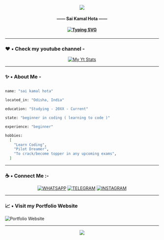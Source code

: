 <p align="center" style="font-style: MM Indento Italic;">
  <img src="https://capsule-render.vercel.app/api?text=Hey,%20Its%20Sai&animation=fadeIn&type=waving&height=100&color=gradient&section=header" />
  <h4 align="center">—— Sai Kamal Hota ——</h4>
  <h4 align="center">
  
[![Typing SVG](https://readme-typing-svg.demolab.com?font=sans+serif&size=14&pause=3000&color=F7F7F7&center=true&vCenter=true&width=435&lines=%E2%80%94+Youtuber+%E2%80%94)](https://git.io/typing-svg)

<h4>
</p>
    
- - - -

### ❤️ • Check my youtube channel -

<div align="center">

[![My Yt Stats](https://youtube-stats-card.vercel.app/api?channelid=UC48_jEvOzZSiKnSR4PjS_HQ&theme=highcontrast)](https://www.youtube.com/channel/UC48_jEvOzZSiKnSR4PjS_HQ)

</div>

- - - -



### ✨ • About Me -

```sh

name: "sai kamal hota"

located_in: "Odisha, India"

education: "Studying - 20XX - Current"

state: "beginner in coding ( learning to code )"

experience: "beginner"

hobbies: 
  [
    "Learn Coding",
    "Pilot Dreamer",
    "To crack/become topper in any upcoming exams",
  ]

```

- - - -

### ☕ • Connect Me :-   

<div align="center">   

[![WHATSAPP](https://img.shields.io/badge/WhatsApp-25D366?style=for-the-badge&logo=whatsapp&logoColor=white)](https://user-images.githubusercontent.com/112493972/232122947-9a9333b2-0bb3-4be4-9295-9317fae4c453.png)
[![TELEGRAM](https://img.shields.io/badge/Telegram-2CA5E0?style=for-the-badge&logo=telegram&logoColor=white)](<paste_your_telegram_dm_link_here>)
[![INSTAGRAM](https://img.shields.io/badge/Instagram-E4405F?style=for-the-badge&logo=instagram&logoColor=white)]()

</div>

- - - -

### 📈 • Visit my Portfolio Website

<div align="center>

[![Portfolio Website](https://img.shields.io/badge/Portfolio-%23000000.svg?style=for-the-badge&logo=firefox&logoColor=FF7139)](https://saihota.github.io/saihot/profile/)

</div>

- - - -

<p align="center" style="font-style: MM Indento Italic;">
  <img src="https://capsule-render.vercel.app/api?animation=fadeIn&type=waving&height=100&color=gradient&section=footer" />
</p>